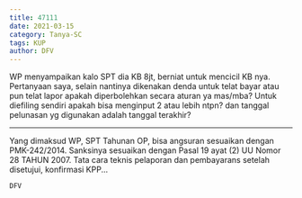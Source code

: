 ```yaml
---
title: 47111
date: 2021-03-15
category: Tanya-SC
tags: KUP
author: DFV
---
```


WP menyampaikan kalo SPT dia KB 8jt, berniat untuk mencicil KB nya. Pertanyaan saya, selain nantinya dikenakan denda untuk telat bayar atau pun telat lapor apakah diperbolehkan secara aturan ya mas/mba? Untuk diefiling sendiri apakah bisa menginput 2 atau lebih ntpn? dan tanggal pelunasan yg digunakan adalah tanggal terakhir?

---

Yang dimaksud WP, SPT Tahunan OP, bisa angsuran sesuaikan dengan PMK-242/2014. Sanksinya sesuaikan dengan Pasal 19 ayat (2) UU Nomor 28 TAHUN 2007. Tata cara teknis pelaporan dan pembayarans setelah disetujui, konfirmasi KPP...

`DFV`

